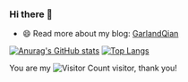 <!-- ![Metrics](https://metrics.lecoq.io/GarlandQian?template=classic&base=header%2C%20activity%2C%20community%2C%20repositories%2C%20metadata&base.indepth=false&base.hireable=false&base.skip=false&config.timezone=Asia%2FShanghai)
[![GarlandQian's GitHub stats](https://github-readme-stats.vercel.app/api?username=GarlandQian&count_private=true&show_icons=true&theme=radical)](https://github.com/anuraghazra/github-readme-stats)
![GarlandQian's Most used languages](https://github-readme-stats.vercel.app/api/top-langs/?username=GarlandQian&layout=compact&hide_border=true&langs_count=10)
[![GarlandQian](https://github-profile-trophy.vercel.app/?username=GarlandQian)](https://github.com/ryo-ma/github-profile-trophy)
![GarlandQian](https://visitor-badge.glitch.me/badge?page_id=GarlandQian)
[![GarlandQian's GitHub Activity Graph](https://activity-graph.herokuapp.com/graph?username=GarlandQian&theme=xcode)] -->
### Hi there 👋

- 😄 Read more about my blog: [GarlandQian](https://garlandqian.github.io)

[![Anurag's GitHub stats](https://github-readme-stats.vercel.app/api?username=GarlandQian&count_private=true&show_icons=true&theme=onedark)](https://github.com/GarlandQian/github-readme-stats)  [![Top Langs](https://github-readme-stats.vercel.app/api/top-langs/?username=GarlandQian&layout=compact)](https://github.com/GarlandQian/github-readme-stats)

You are my ![Visitor Count](https://profile-counter.glitch.me/GarlandQian/count.svg) visitor, thank you!

<!--
**GarlandQian/GarlandQian** is a ✨ _special_ ✨ repository because its `README.md` (this file) appears on your GitHub profile.
Here are some ideas to get you started:
- 🔭 I’m currently working on ...
- 🌱 I’m currently learning ...
- 👯 I’m looking to collaborate on ...
- 🤔 I’m looking for help with ...
- 💬 Ask me about ...
- 📫 How to reach me: ...
- 😄 Pronouns: ...
- ⚡ Fun fact: ...
-->

